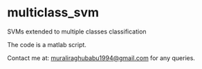 # multiclass_svm
SVMs extended to multiple classes classification

The code is a matlab script. 

Contact me at: muraliraghubabu1994@gmail.com for any queries.

